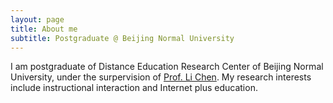 ```yaml
---
layout: page
title: About me
subtitle: Postgraduate @ Beijing Normal University
---
```


I am postgraduate of Distance Education Research Center of Beijing Normal University, under the surpervision of [Prof. Li Chen](https://fe.bnu.edu.cn/pc/cms1info/resume/51/94). My research interests include instructional interaction and Internet plus education.

